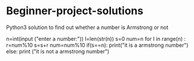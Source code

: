 # Beginner-project-solutions
Python3 solution to find out whether a number is Armstrong or not

n=int(input ("enter a number:")) 
l=len(str(n)) 
s=0
num=n
for I in range(n) :
    r=num%10
    s=s+r
    num=num%10
if(s==n):
  print("it is a armstrong number") 
else:
   print ("it is not a armstrong number") 

